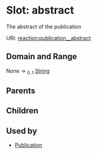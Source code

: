 
# Slot: abstract


The abstract of the publication

URI: [reaction:publication__abstract](http://w3id.org/ontogpt/reaction/publication__abstract)


## Domain and Range

None &#8594;  <sub>0..1</sub> [String](types/String.md)

## Parents


## Children


## Used by

 * [Publication](Publication.md)
